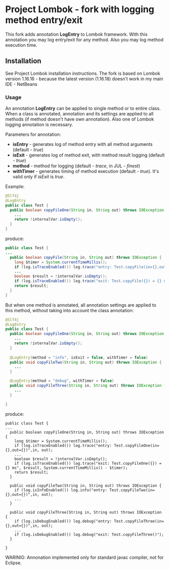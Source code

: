 # Project Lombok - fork with logging method entry/exit

This fork adds annotation **LogEntry** to Lombok framework.
With this annotation you may log entry/exit for any method. Also you may log method execution time.

## Installation

See Project Lombok installation instructions.
The fork is based on Lombok version 1.16.16 - because the latest version (1.16.18) doesn't work in my main IDE - NetBeans

### Usage

An annotation **LogEntry** can be applied to single method or to entire class. When a class is annotated, annotation and its settings
are applied to all methods (if method doesn't have own annotation). Also one of Lombok logging annotation is necessary.

Parameters for annotation:

* **isEntry** - generates log of method entry with all method arguments (default - *true*)
* **isExit** - generates log of method exit, with method result logging (default - *true*)
* **method** - method for logging (default - *trace*, in JUL - *finest*)
* **withTimer** - generates timing of method execution (default - *true*). It's valid only if *isExit* is *true*.


Example:

```java
@Slf4j
@LogEntry
public class Test {
  public boolean copyFileOne(String in, String out) throws IOException {
    ...
    return !internalVar.isEmpty();
  }
}
```

produce:
```java
public class Test {
...
  public boolean copyFile(String in, String out) throws IOException {
    long $timer = System.currentTimeMillis();
    if (log.isTraceEnabled()) log.trace("entry: Test.copyFile(in={},out={})",in, out);
    ...
    boolean $result = !internalVar.isEmpty();
    if (log.isTraceEnabled()) log.trace("exit: Test.copyFile({}) = {} ms", $result, System.currentTimeMillis() - $timer);
    return $result;
  }
}
```


But when one method is annotated, all annotation settings are applied to this method, without taking into account the class annotation:
```java
@Slf4j
@LogEntry
public class Test {
  public boolean copyFileOne(String in, String out) throws IOException {
    ...
    return !internalVar.isEmpty();
  }
      
  @LogEntry(method = "info", isExit = false, withTimer = false)
  public void copyFileTwo(String in, String out) throws IOException {
    ...
  }

  @LogEntry(method = "debug", withTimer = false)
  public void copyFileThree(String in, String out) throws IOException {
    ...
  }

}
```

produce:
```
public class Test {
...
  public boolean copyFileOne(String in, String out) throws IOException {
    long $timer = System.currentTimeMillis();
    if (log.isTraceEnabled()) log.trace("entry: Test.copyFileOne(in={},out={})",in, out);
    ...
    boolean $result = !internalVar.isEmpty();
    if (log.isTraceEnabled()) log.trace("exit: Test.copyFileOne({}) = {} ms", $result, System.currentTimeMillis() - $timer);
    return $result;
  }

  public void copyFileTwo(String in, String out) throws IOException {
    if (log.isInfoEnabled()) log.info("entry: Test.copyFileTwo(in={},out={})",in, out);
    ...
  }

  public void copyFileThree(String in, String out) throws IOException {
    if (log.isDebugEnabled()) log.debug("entry: Test.copyFileThree(in={},out={})",in, out);
    ...
    if (log.isDebugEnabled()) log.debug("exit: Test.copyFileThree()");
  }

}
```


WARINIG: Annonation implemented only for standard javac compiler, not for Eclipse.


